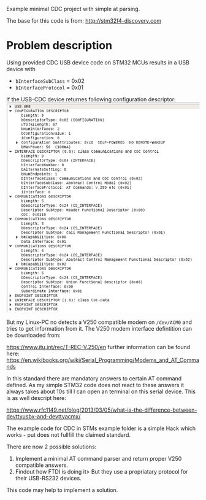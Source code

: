 Example minimal CDC project with simple at parsing.


The base for this code is from:
http://stm32f4-discovery.com

# Problem description
Using provided CDC USB device code on STM32 MCUs results in a USB device with
- `bInterfaceSubClass` = 0x02
- `bInterfaceProtocol` = 0x01

If the USB-CDC device returnes following configuration descriptor:
![Wireshark frame capture](wireshark_cdc.png)

But my Linux-PC no detects a V250 compatible modem on `/dev/ACM0` and tries to get information from it. The V250 modem interface defintition can be downloaded from:

https://www.itu.int/rec/T-REC-V.250/en
further information can be found here:
https://en.wikibooks.org/wiki/Serial_Programming/Modems_and_AT_Commands

In this standard there are mandatory answers to certain AT command defined. As my simple STM32 code does not react to these answers it always takes about 10s till I can open an terminal on this serial device. This is as well descript here:

https://www.rfc1149.net/blog/2013/03/05/what-is-the-difference-between-devttyusbx-and-devttyacmx/

The example code for CDC in STMs example folder is a simple Hack which works - put does not fullfill the claimed standard.

There are now 2 possible solutions:

1. Implement a minimal AT command parser and return proper V250 compatible answers.
2. Findout how FTDI is doing it> But they use a propriatary protocol for their USB-RS232 devices.

This code may help to implement a solution.
